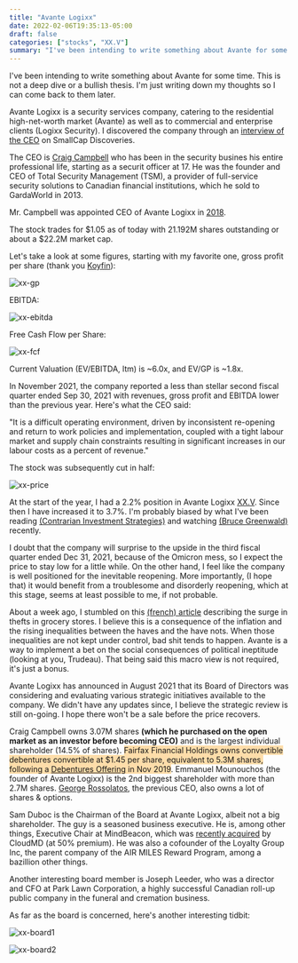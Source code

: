 ```yaml
---
title: "Avante Logixx"
date: 2022-02-06T19:35:13-05:00
draft: false
categories: ["stocks", "XX.V"]
summary: "I've been intending to write something about Avante for some time."
---
```


I've been intending to write something about Avante for some time. This is not a deep dive or a bullish thesis. I'm just writing down my thoughts so I can come back to them later.

Avante Logixx is a security services company, catering to the residential high-net-worth market (Avante) as well as to commercial and enterprise clients (Logixx Security). I discovered the company through an [interview of the CEO](https://www.youtube.com/watch?v=k7xdRKRbRAA) on SmallCap Discoveries.

The CEO is [Craig Campbell](https://www.logixxsecurity.com/team/craig-campbell) who has been in the security busines his entire professional life, starting as a securit officer at 17. He was the founder and CEO of Total Security Management (TSM), a provider of full-service security solutions to Canadian financial institutions, which he sold to GardaWorld in 2013.

Mr. Campbell was appointed CEO of Avante Logixx in [2018](https://www.globenewswire.com/news-release/2018/01/10/1286562/36577/en/Avante-Logixx-Announces-Appointment-of-Chief-Executive-Officer-and-Change-to-Board-of-Directors.html).

The stock trades for $1.05 as of today with 21.192M shares outstanding or about a $22.2M market cap.

Let's take a look at some figures, starting with my favorite one, gross profit per share (thank you [Koyfin](https://app.koyfin.com/)):

![xx-gp](/images/xx-gp.png)

EBITDA:

![xx-ebitda](/images/xx-ebitda.png)

Free Cash Flow per Share:

![xx-fcf](/images/xx-fcf.png)

Current Valuation (EV/EBITDA, ltm) is ~6.0x, and EV/GP is ~1.8x.

In November 2021, the company reported a less than stellar second fiscal quarter ended Sep 30, 2021 with revenues, gross profit and EBITDA lower than the previous year. Here's what the CEO said:

"It is a difficult operating environment, driven by inconsistent re-opening and return to work policies and implementation, coupled with a tight labour market and supply chain constraints resulting in significant increases in our labour costs as a percent of revenue."

The stock was subsequently cut in half:

![xx-price](/images/xx-price.png)

At the start of the year, I had a 2.2% position in Avante Logixx [XX.V](https://finance.yahoo.com/quote/XX.V). Since then I have increased it to 3.7%. I'm probably biased by what I've been reading [(Contrarian Investment Strategies)](/diary/contrarian-investment-strategies/) and watching [(Bruce Greenwald)](https://www.youtube.com/watch?v=w166d7hnMqA) recently.

I doubt that the company will surprise to the upside in the third fiscal quarter ended Dec 31, 2021, because of the Omicron mess, so I expect the price to stay low for a little while. On the other hand, I feel like the company is well positioned for the inevitable reopening. More importantly, (I hope that) it would benefit from a troublesome and disorderly reopening, which at this stage, seems at least possible to me, if not probable.

About a week ago, I stumbled on this [(french) article](https://www.lapresse.ca/affaires/2022-01-31/hausse-du-prix-des-aliments/de-plus-en-plus-de-vols-dans-les-epiceries.php) describing the surge in thefts in grocery stores. I believe this is a consequence of the inflation and the rising inequalities between the haves and the have nots. When those inequalities are not kept under control, bad shit tends to happen. Avante is a way to implement a bet on the social consequences of political ineptitude (looking at you, Trudeau). That being said this macro view is not required, it's just a bonus.

Avante Logixx has announced in August 2021 that its Board of Directors was considering and evaluating various strategic initiatives available to the company. We didn't have any updates since, I believe the strategic review is still on-going. I hope there won't be a sale before the price recovers.

Craig Campbell owns 3.07M shares **(which he purchased on the open market as an investor before becoming CEO)** and is the largest individual shareholder (14.5% of shares). <span style="background-color: #FEDDAA;">Fairfax Financial Holdings owns convertible debentures convertible at $1.45 per share, equivalent to 5.3M shares, following a [Debentures Offering](https://www.avantelogixx.com/Avante+Logixx+Announces+Closing+of+First+Tranche+of+Convertible+Debentures+Offering+with+Fairfax+Financial+Holdings+Limited) in Nov 2019</span>. Emmanuel Mounouchos (the founder of Avante Logixx) is the 2nd biggest shareholder with more than 2.7M shares. [George Rossolatos](https://www.linkedin.com/in/rossolatos/?originalSubdomain=ca), the previous CEO, also owns a lot of shares & options.

Sam Duboc is the Chairman of the Board at Avante Logixx, albeit not a big shareholder. The guy is a seasoned business executive. He is, among other things, Executive Chair at MindBeacon, which was [recently acquired](https://www.newswire.ca/news-releases/cloudmd-to-acquire-mindbeacon-one-of-north-america-s-leading-clinically-validated-icbt-solutions-892080004.html) by CloudMD (at 50% premium). He was also a cofounder of the Loyalty Group Inc, the parent company of the AIR MILES Reward Program, among a bazillion other things.

Another interesting board member is Joseph Leeder, who was a director and CFO at Park Lawn Corporation, a highly successful Canadian roll-up public company in the funeral and cremation business.

As far as the board is concerned, here's another interesting tidbit:

![xx-board1](/images/xx-board1.png)

![xx-board2](/images/xx-board2.png)














